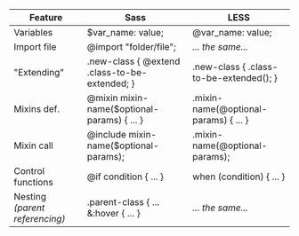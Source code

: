 Feature | Sass | LESS
--- | --- | ---
Variables | $var_name: value; | @var_name: value;
Import file | @import "folder/file"; | _... the same..._
"Extending" | .new-class { @extend .class-to-be-extended; } | .new-class { .class-to-be-extended(); }
Mixins def. | @mixin mixin-name($optional-params) { ... } | .mixin-name(@optional-params) { ... }
Mixin call | @include mixin-name($optional-params); | .mixin-name(@optional-params);
Control functions | @if condition { ... } | when (condition) { ... }
Nesting _(parent referencing)_ | .parent-class { ... &:hover { ... } | _... the same..._

<!--stackedit_data:
eyJoaXN0b3J5IjpbLTQ1MjY1NDkxNCwxMjA3NDE3MzA0LDEyND
g4MDkzNTAsNDU1MjA0NzIzLC0xMTEzODk3Njk2XX0=
-->